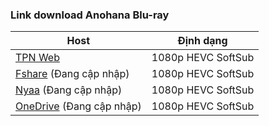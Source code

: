 ### **Link download Anohana Blu-ray**

| Host          | Định dạng          |
| ------------- |:------------------:|
| [TPN Web](https://ddl.tpnteam.workers.dev/0:/Anohana/)  | 1080p HEVC SoftSub |
| [Fshare]()     (Đang cập nhập) 	| 1080p HEVC SoftSub |
| [Nyaa]() (Đang cập nhập)          | 1080p HEVC SoftSub |
| [OneDrive]() (Đang cập nhập)     | 1080p HEVC SoftSub |